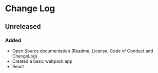 Change Log
==========

Unreleased
----------

### Added

- Open Source documentation (Readme, License, Code of Conduct and ChangeLog)
- Created a basic webpack app
- React
